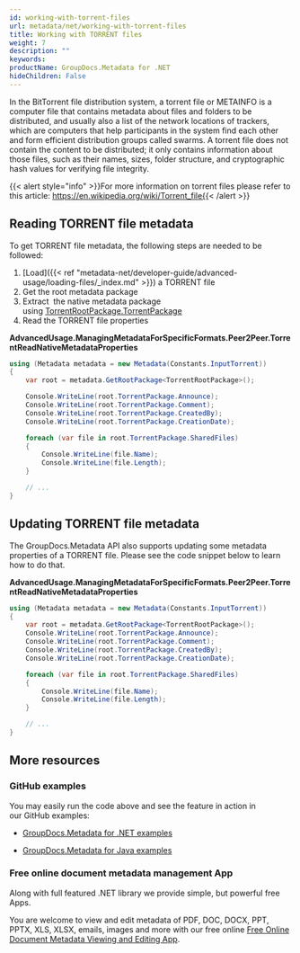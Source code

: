```yaml
---
id: working-with-torrent-files
url: metadata/net/working-with-torrent-files
title: Working with TORRENT files
weight: 7
description: ""
keywords: 
productName: GroupDocs.Metadata for .NET
hideChildren: False
---
```

In the BitTorrent file distribution system, a torrent file or METAINFO is a computer file that contains metadata about files and folders to be distributed, and usually also a list of the network locations of trackers, which are computers that help participants in the system find each other and form efficient distribution groups called swarms. A torrent file does not contain the content to be distributed; it only contains information about those files, such as their names, sizes, folder structure, and cryptographic hash values for verifying file integrity. 

{{< alert style="info" >}}For more information on torrent files please refer to this article: https://en.wikipedia.org/wiki/Torrent_file{{< /alert >}}

## Reading TORRENT file metadata

To get TORRENT file metadata, the following steps are needed to be followed:

1.  [Load]({{< ref "metadata-net/developer-guide/advanced-usage/loading-files/_index.md" >}}) a TORRENT file
2.  Get the root metadata package
3.  Extract  the native metadata package using [TorrentRootPackage.TorrentPackage](https://apireference.groupdocs.com/net/metadata/groupdocs.metadata.formats.peer2peer/torrentrootpackage/properties/torrentpackage)
4.  Read the TORRENT file properties

**AdvancedUsage.ManagingMetadataForSpecificFormats.Peer2Peer.TorrentReadNativeMetadataProperties**

```csharp
using (Metadata metadata = new Metadata(Constants.InputTorrent))
{
	var root = metadata.GetRootPackage<TorrentRootPackage>();

	Console.WriteLine(root.TorrentPackage.Announce);
	Console.WriteLine(root.TorrentPackage.Comment);
	Console.WriteLine(root.TorrentPackage.CreatedBy);
	Console.WriteLine(root.TorrentPackage.CreationDate);

	foreach (var file in root.TorrentPackage.SharedFiles)
	{
		Console.WriteLine(file.Name);
		Console.WriteLine(file.Length);
	}

	// ...
}
```

## Updating TORRENT file metadata

The GroupDocs.Metadata API also supports updating some metadata properties of a TORRENT file. Please see the code snippet below to learn how to do that.

**AdvancedUsage.ManagingMetadataForSpecificFormats.Peer2Peer.TorrentReadNativeMetadataProperties**

```csharp
using (Metadata metadata = new Metadata(Constants.InputTorrent))
{
	var root = metadata.GetRootPackage<TorrentRootPackage>();
	Console.WriteLine(root.TorrentPackage.Announce);
	Console.WriteLine(root.TorrentPackage.Comment);
	Console.WriteLine(root.TorrentPackage.CreatedBy);
	Console.WriteLine(root.TorrentPackage.CreationDate);

	foreach (var file in root.TorrentPackage.SharedFiles)
	{
		Console.WriteLine(file.Name);
		Console.WriteLine(file.Length);
	}

	// ...
}
```

## More resources

### GitHub examples

You may easily run the code above and see the feature in action in our GitHub examples:

*   [GroupDocs.Metadata for .NET examples](https://github.com/groupdocs-metadata/GroupDocs.Metadata-for-.NET)
    
*   [GroupDocs.Metadata for Java examples](https://github.com/groupdocs-metadata/GroupDocs.Metadata-for-Java)
    

### Free online document metadata management App

Along with full featured .NET library we provide simple, but powerful free Apps.

You are welcome to view and edit metadata of PDF, DOC, DOCX, PPT, PPTX, XLS, XLSX, emails, images and more with our free online [Free Online Document Metadata Viewing and Editing App](https://products.groupdocs.app/metadata).
